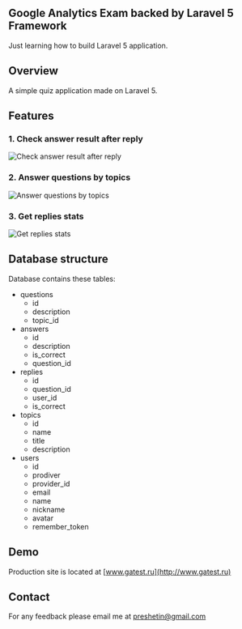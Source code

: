 ## Google Analytics Exam backed by Laravel 5 Framework

Just learning how to build Laravel 5 application.

## Overview

A simple quiz application made on Laravel 5.

## Features

### 1. Check answer result after reply
![Check answer result after reply](https://www.dropbox.com/s/ujrtzwliihx7192/slider_image_1.png?raw=1)

### 2. Answer questions by topics
![Answer questions by topics](https://www.dropbox.com/s/ux6qcylpwovz255/slider_image_2.png?raw=1)

### 3. Get replies stats
![Get replies stats](https://www.dropbox.com/s/ux6qcylpwovz255/slider_image_3.png?raw=1)

## Database structure

Database contains these tables:
- questions
  - id
  - description
  - topic_id
- answers
  - id
  - description
  - is_correct
  - question_id
- replies
  - id
  - question_id
  - user_id
  - is_correct
- topics
  - id
  - name
  - title
  - description
- users
  - id
  - prodiver
  - provider_id
  - email
  - name
  - nickname
  - avatar
  - remember_token

## Demo

Production site is located at  [www.gatest.ru](http://www.gatest.ru)

## Contact

For any feedback please email me at preshetin@gmail.com
